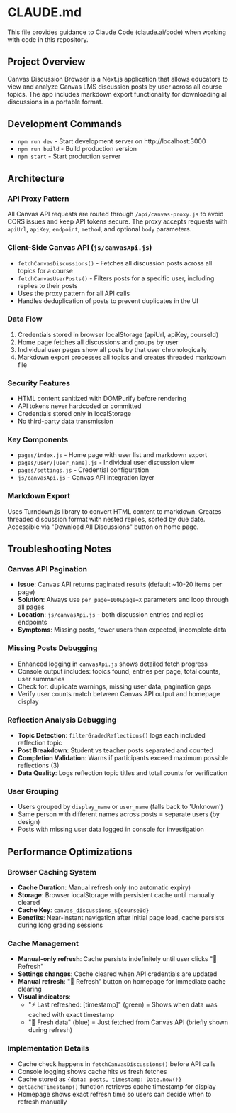 # CLAUDE.md

This file provides guidance to Claude Code (claude.ai/code) when working with code in this repository.

## Project Overview

Canvas Discussion Browser is a Next.js application that allows educators to view and analyze Canvas LMS discussion posts by user across all course topics. The app includes markdown export functionality for downloading all discussions in a portable format.

## Development Commands

- `npm run dev` - Start development server on http://localhost:3000
- `npm run build` - Build production version
- `npm start` - Start production server

## Architecture

### API Proxy Pattern
All Canvas API requests are routed through `/api/canvas-proxy.js` to avoid CORS issues and keep API tokens secure. The proxy accepts requests with `apiUrl`, `apiKey`, `endpoint`, `method`, and optional `body` parameters.

### Client-Side Canvas API (`js/canvasApi.js`)
- `fetchCanvasDiscussions()` - Fetches all discussion posts across all topics for a course
- `fetchCanvasUserPosts()` - Filters posts for a specific user, including replies to their posts
- Uses the proxy pattern for all API calls
- Handles deduplication of posts to prevent duplicates in the UI

### Data Flow
1. Credentials stored in browser localStorage (apiUrl, apiKey, courseId)
2. Home page fetches all discussions and groups by user
3. Individual user pages show all posts by that user chronologically
4. Markdown export processes all topics and creates threaded markdown file

### Security Features
- HTML content sanitized with DOMPurify before rendering
- API tokens never hardcoded or committed
- Credentials stored only in localStorage
- No third-party data transmission

### Key Components
- `pages/index.js` - Home page with user list and markdown export
- `pages/user/[user_name].js` - Individual user discussion view
- `pages/settings.js` - Credential configuration
- `js/canvasApi.js` - Canvas API integration layer

### Markdown Export
Uses Turndown.js library to convert HTML content to markdown. Creates threaded discussion format with nested replies, sorted by due date. Accessible via "Download All Discussions" button on home page.

## Troubleshooting Notes

### Canvas API Pagination
- **Issue**: Canvas API returns paginated results (default ~10-20 items per page)
- **Solution**: Always use `per_page=100&page=X` parameters and loop through all pages
- **Location**: `js/canvasApi.js` - both discussion entries and replies endpoints
- **Symptoms**: Missing posts, fewer users than expected, incomplete data

### Missing Posts Debugging
- Enhanced logging in `canvasApi.js` shows detailed fetch progress
- Console output includes: topics found, entries per page, total counts, user summaries
- Check for: duplicate warnings, missing user data, pagination gaps
- Verify user counts match between Canvas API output and homepage display

### Reflection Analysis Debugging
- **Topic Detection**: `filterGradedReflections()` logs each included reflection topic
- **Post Breakdown**: Student vs teacher posts separated and counted
- **Completion Validation**: Warns if participants exceed maximum possible reflections (3)
- **Data Quality**: Logs reflection topic titles and total counts for verification

### User Grouping
- Users grouped by `display_name` or `user_name` (falls back to 'Unknown')
- Same person with different names across posts = separate users (by design)
- Posts with missing user data logged in console for investigation

## Performance Optimizations

### Browser Caching System
- **Cache Duration**: Manual refresh only (no automatic expiry)
- **Storage**: Browser localStorage with persistent cache until manually cleared
- **Cache Key**: `canvas_discussions_${courseId}` 
- **Benefits**: Near-instant navigation after initial page load, cache persists during long grading sessions

### Cache Management
- **Manual-only refresh**: Cache persists indefinitely until user clicks "🔄 Refresh"
- **Settings changes**: Cache cleared when API credentials are updated
- **Manual refresh**: "🔄 Refresh" button on homepage for immediate cache clearing
- **Visual indicators**: 
  - "⚡ Last refreshed: [timestamp]" (green) = Shows when data was cached with exact timestamp
  - "🔄 Fresh data" (blue) = Just fetched from Canvas API (briefly shown during refresh)

### Implementation Details
- Cache check happens in `fetchCanvasDiscussions()` before API calls
- Console logging shows cache hits vs fresh fetches
- Cache stored as `{data: posts, timestamp: Date.now()}`
- `getCacheTimestamp()` function retrieves cache timestamp for display
- Homepage shows exact refresh time so users can decide when to refresh manually